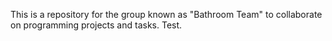 This is a repository for the group known as "Bathroom Team" to collaborate on programming projects and tasks.
Test.